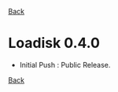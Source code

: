 [Back](https://github.com/voxeldon/Loadisk-Public/blob/main/documentation/01_main.md)
# Loadisk 0.4.0

- Initial Push : Public Release.

[Back](https://github.com/voxeldon/Loadisk-Public/blob/main/documentation/01_main.md)